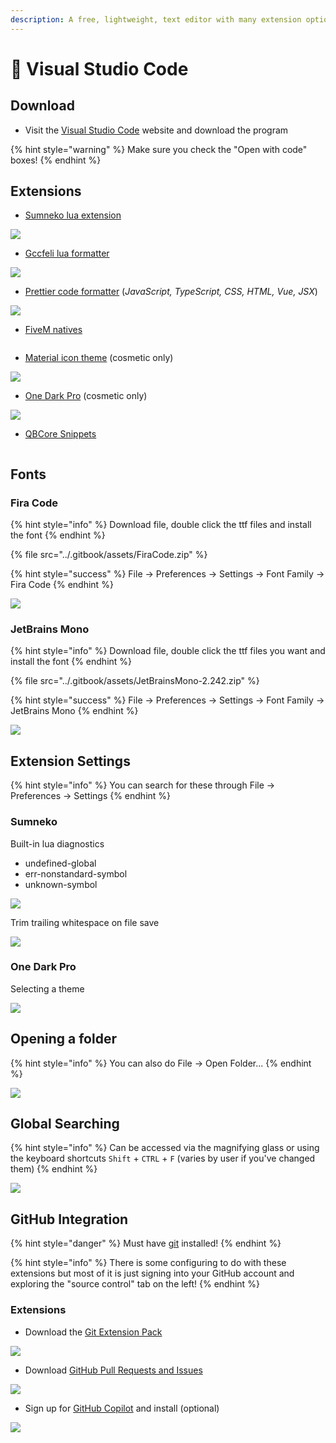 ```yaml
---
description: A free, lightweight, text editor with many extension options!
---
```


# 📝 Visual Studio Code

## Download

* Visit the [Visual Studio Code](https://code.visualstudio.com/) website and download the program

{% hint style="warning" %}
Make sure you check the "Open with code" boxes!
{% endhint %}

## Extensions

* [Sumneko lua extension](https://marketplace.visualstudio.com/items?itemName=sumneko.lua)

![](../.gitbook/assets/sumneko.png)

* [Gccfeli lua formatter](https://marketplace.visualstudio.com/items?itemName=gccfeli.vscode-lua)

![](../.gitbook/assets/gccfeli.png)

* [Prettier code formatter](https://marketplace.visualstudio.com/items?itemName=esbenp.prettier-vscode) (_JavaScript, TypeScript, CSS, HTML, Vue, JSX_)

![](../.gitbook/assets/prettier.png)

* [FiveM natives](https://marketplace.visualstudio.com/items?itemName=overextended.cfxlua-vscode)

<figure><img src="../.gitbook/assets/cfxlua (1).png" alt=""><figcaption></figcaption></figure>

* [Material icon theme](https://marketplace.visualstudio.com/items?itemName=PKief.material-icon-theme) (cosmetic only)

![](../.gitbook/assets/icontheme.png)

* [One Dark Pro](https://marketplace.visualstudio.com/items?itemName=zhuangtongfa.Material-theme) (cosmetic only)

![](../.gitbook/assets/darkonepro.png)

* [QBCore Snippets](https://marketplace.visualstudio.com/items?itemName=JericoFX.qb-core-snippets)

<figure><img src="../.gitbook/assets/qb-snippets.png" alt=""><figcaption></figcaption></figure>

## Fonts

### Fira Code

{% hint style="info" %}
Download file, double click the ttf files and install the font
{% endhint %}

{% file src="../.gitbook/assets/FiraCode.zip" %}

{% hint style="success" %}
File -> Preferences -> Settings -> Font Family -> Fira Code
{% endhint %}

![](../.gitbook/assets/firacodeexample.png)

### JetBrains Mono

{% hint style="info" %}
Download file, double click the ttf files you want and install the font
{% endhint %}

{% file src="../.gitbook/assets/JetBrainsMono-2.242.zip" %}

{% hint style="success" %}
File -> Preferences -> Settings -> Font Family -> JetBrains Mono
{% endhint %}

![](../.gitbook/assets/jetbrainsfont.png)

## Extension Settings

{% hint style="info" %}
You can search for these through File -> Preferences -> Settings
{% endhint %}

### Sumneko

Built-in lua diagnostics

* undefined-global
* err-nonstandard-symbol
* unknown-symbol

![](../.gitbook/assets/luadiagnostics.png)

Trim trailing whitespace on file save

![](../.gitbook/assets/whitespace.png)

### One Dark Pro

Selecting a theme

![](../.gitbook/assets/onedarkprotheme.png)

## Opening a folder

{% hint style="info" %}
You can also do File -> Open Folder...
{% endhint %}

![](../.gitbook/assets/openfolder.png)

## Global Searching

{% hint style="info" %}
Can be accessed via the magnifying glass or using the keyboard shortcuts `Shift` + `CTRL` + `F` (varies by user if you've changed them)
{% endhint %}

![](../.gitbook/assets/vsfind.png)

## GitHub Integration

{% hint style="danger" %}
Must have [git](https://git-scm.com/downloads) installed!
{% endhint %}

{% hint style="info" %}
There is some configuring to do with these extensions but most of it is just signing into your GitHub account and exploring the "source control" tab on the left!
{% endhint %}

### Extensions

* Download the [Git Extension Pack](https://marketplace.visualstudio.com/items?itemName=donjayamanne.git-extension-pack)

![](../.gitbook/assets/gitextpack.png)

* Download [GitHub Pull Requests and Issues](https://marketplace.visualstudio.com/items?itemName=GitHub.vscode-pull-request-github)

![](../.gitbook/assets/gitprissues.png)

* Sign up for [GitHub Copilot](https://copilot.github.com/) and install (optional)

![](../.gitbook/assets/copilot.png)
